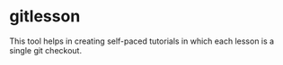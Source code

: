 # gitlesson
This tool helps in creating self-paced tutorials in which each lesson is a single git checkout.
